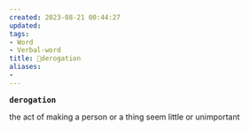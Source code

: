 ```yaml
---
created: 2023-08-21 00:44:27
updated: 
tags: 
- Word
- Verbal-word
title: 🚩derogation
aliases:
- 
---
```


<pre><strong>derogation</strong></pre>
the act of making a person or a thing seem little or unimportant